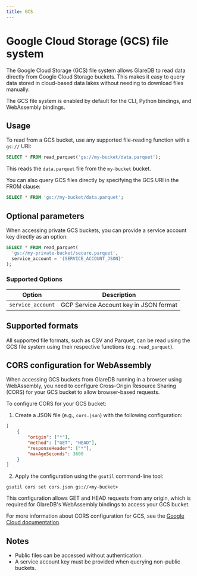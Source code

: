 ```yaml
---
title: GCS
---
```


# Google Cloud Storage (GCS) file system

The Google Cloud Storage (GCS) file system allows GlareDB to read data directly from Google Cloud Storage buckets.
This makes it easy to query data stored in cloud-based data lakes without
needing to download files manually.

The GCS file system is enabled by default for the CLI, Python bindings, and
WebAssembly bindings.

## Usage

To read from a GCS bucket, use any supported file-reading function with a
`gs://` URI:

```sql
SELECT * FROM read_parquet('gs://my-bucket/data.parquet');
```

This reads the `data.parquet` file from the `my-bucket` bucket.

You can also query GCS files directly by specifying the GCS URI in the FROM clause:

```sql
SELECT * FROM 'gs://my-bucket/data.parquet';
```

## Optional parameters

When accessing private GCS buckets, you can provide a service account key directly as
an option:

```sql
SELECT * FROM read_parquet(
  'gs://my-private-bucket/secure.parquet',
  service_account = '{SERVICE_ACCOUNT_JSON}'
);
```

### Supported Options

| Option            | Description                                                                 |
|-------------------|-----------------------------------------------------------------------------|
| `service_account` | GCP Service Account key in JSON format                                      |

## Supported formats

All supported file formats, such as CSV and Parquet, can be read using the GCS
file system using their respective functions (e.g. `read_parquet`).

## CORS configuration for WebAssembly

When accessing GCS buckets from GlareDB running in a browser using WebAssembly,
you need to configure Cross-Origin Resource Sharing (CORS) for your GCS bucket to
allow browser-based requests.

To configure CORS for your GCS bucket:

1. Create a JSON file (e.g., `cors.json`) with the following configuration:

```json
[
    {
        "origin": ["*"],
        "method": ["GET", "HEAD"],
        "responseHeader": ["*"],
        "maxAgeSeconds": 3600
    }
]
```

2. Apply the configuration using the `gsutil` command-line tool:

```
gsutil cors set cors.json gs://<my-bucket>
```

This configuration allows GET and HEAD requests from any origin, which is
required for GlareDB's WebAssembly bindings to access your GCS bucket.

For more information about CORS configuration for GCS, see the [Google Cloud
documentation](https://cloud.google.com/storage/docs/using-cors).

## Notes

- Public files can be accessed without authentication.
- A service account key must be provided when querying non-public buckets.
